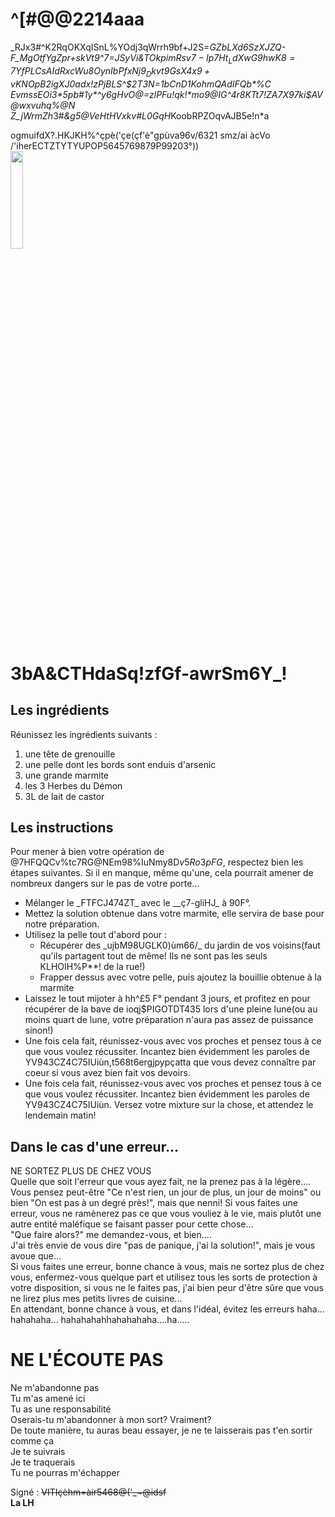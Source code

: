 # ^[#@@2214aaa

_RJx3#^K2RqOKXqISnL%YOdj3qWrrh9bf+J2S=*GZbLXd6SzXJZQ-F_MgOtfYgZpr+skVt9^*7=JSyVi&TOkp$imRsv7  
-Ip7%GjWoK0v6YW%+#dK@R7cCitw4XV4mI00*pTKhAB#gpxO0tFt_QoV8wotKbNV-bUHagme1Gh51q_b  
Ht_LdXwG9hwK8=7YfPLCsAIdRxcW u8OynIbPfxNj9_Dkvt9GsX4x9  +vKNOpB2igXJ$0adx!zPjBLS^$2T3N=1bCnD1KohmQAdIFQb*%C  
EvmssEOi3*5pb#1y*^y6gHvO@=zlPFu!qk!*mo9@IG^4r8KTt7!ZA7X97ki$AV@wxvuhq%@N  
Z_jW*rmZh*3#*&g5@VeHtHVxkv#L0GqH*KoobRPZOqvAJB5e!n*a  
               
                 
  
    
ogmuifdX?.HKJKH%^çpè('çe(çf'è"gpùva96v/6321
smz/ai
àcVo       /'iherECTZTYTYUPOP5645769879P99203°))  
<img src = "https://cdn.pixabay.com/photo/2021/02/02/06/58/voodoo-doll-5972908_1280.jpg" width = "20%">

# 3bA&CTHdaSq!zfGf-awrSm6Y_!
## Les ingrédients
Réunissez les ingrédients suivants :  
1. une tête de grenouille  
2. une pelle dont les bords sont enduis d'arsenic  
3. une grande marmite  
4. les 3 Herbes du Démon  
5. 3L de lait de castor  

## Les instructions
Pour mener à bien votre opération de @7HFQQCv%tc7RG@NEm98%IuNmy8D$v5Ro3pFG$, respectez bien les étapes suivantes. Si il en manque, même qu'une, cela pourrait amener de nombreux dangers sur le pas de votre porte...  
<ul>
    <li>Mélanger le _FTFCJ474ZT_ avec le __ç7-gliHJ_ à 90F°.  </li>
    <li>Mettez la solution obtenue dans votre marmite, elle servira de base pour notre préparation.  </li>
    <li>Utilisez la pelle tout d'abord pour :  
    <ul>
        <li>Récupérer des _ujbM98UGLK0)ùm66/_ du jardin de vos voisins(faut qu'ils partagent tout de même! Ils ne sont pas les seuls KLHOIH%P**! de la rue!)   </li>
        <li>Frapper dessus avec votre pelle, puis ajoutez la bouillie obtenue à la marmite    </li>
    </ul> 
    </li>
    <li>Laissez le tout mijoter à hh^£5 F° pendant 3 jours, et profitez en pour récupérer de la bave de ioqj$PIGOTDT435 lors d'une pleine lune(ou au moins quart de lune, votre préparation n'aura pas assez de puissance sinon!)   </li>
    <li>Une fois cela fait, réunissez-vous avec vos proches et pensez tous à ce que vous voulez récussiter. Incantez bien évidemment les paroles de YV943CZ4C75IUiùn,t568t6ergjpypçatta que vous devez connaître par coeur si vous avez bien fait vos devoirs.   </li>
    <li>Une fois cela fait, réunissez-vous avec vos proches et pensez tous à ce que vous voulez récussiter. Incantez bien évidemment les paroles de YV943CZ4C75IUiùn. Versez votre mixture sur la chose, et attendez le lendemain matin!    </li>
</ul>


## Dans le cas d'une erreur...
NE SORTEZ PLUS DE CHEZ VOUS  
Quelle que soit l'erreur que vous ayez fait, ne la prenez pas à la légère.... Vous pensez peut-être "Ce n'est rien, un jour de plus, un jour de moins" ou  bien "On est pas à un degré près!", mais que nenni! Si vous faites une erreur, vous ne ramènerez pas ce que vous vouliez à le vie, mais plutôt une autre entité maléfique se faisant passer pour cette chose...  
"Que faire alors?" me demandez-vous, et bien....  
J'ai très envie de vous dire "pas de panique, j'ai la solution!", mais je vous avoue que...  
Si vous faites une erreur, bonne chance à vous, mais ne sortez plus de chez vous, enfermez-vous quelque part et utilisez tous les sorts de protection à votre disposition, si vous ne le faites pas, j'ai bien peur d'être sûre que vous ne lirez plus mes petits livres de cuisine...  
En attendant, bonne chance à vous, et dans l'idéal, évitez les erreurs haha... hahahaha... hahahahahhahahahaha....ha.....   

# NE L'ÉCOUTE PAS
Ne m'abandonne pas  
Tu m'as amené ici   
Tu as une responsabilité  
Oserais-tu m'abandonner à mon sort? Vraiment?  
De toute manière, tu auras beau essayer, je ne te laisserais pas t'en sortir comme ça  
Je te suivrais  
Je te traquerais  
Tu ne pourras m'échapper  

Signé : 
<strike>VITIçèhm=àir5468@('_~@idsf</strike>  
**La LH**